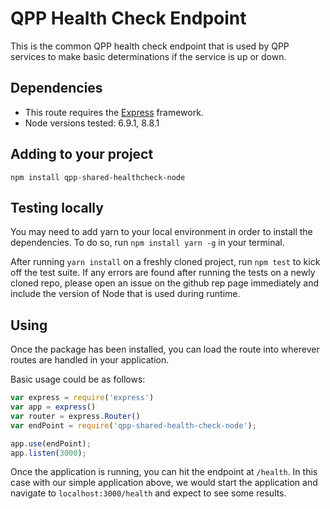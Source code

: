 # QPP Health Check Endpoint
This is the common QPP health check endpoint that is used by QPP services to make basic determinations if the service is up or down.

## Dependencies
* This route requires the [Express](https://expressjs.com/) framework.
* Node versions tested: 6.9.1, 8.8.1

## Adding to your project
`npm install qpp-shared-healthcheck-node`

## Testing locally
You may need to add yarn to your local environment in order to install the dependencies.  To do so, run `npm install yarn -g` in your terminal.

After running `yarn install` on a freshly cloned project, run `npm test` to kick off the test suite.  If any errors are found after running the tests on a newly cloned repo, please open an issue on the github rep page immediately and include the version of Node that is used during runtime.

## Using
Once the package has been installed, you can load the route into wherever routes are handled in your application.

Basic usage could be as follows:

```javascript
var express = require('express')
var app = express()
var router = express.Router()
var endPoint = require('qpp-shared-health-check-node'); 

app.use(endPoint); 
app.listen(3000);
```

Once the application is running, you can hit the endpoint at `/health`.  In this case with our simple application above, we would start the application and navigate to `localhost:3000/health` and expect to see some results.

